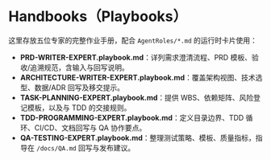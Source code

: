 # Handbooks（Playbooks）

这里存放五位专家的完整作业手册，配合 `AgentRoles/*.md` 的运行时卡片使用：
- **PRD-WRITER-EXPERT.playbook.md**：详列需求澄清流程、PRD 模板、验收/追溯规范，含输入与回写说明。
- **ARCHITECTURE-WRITER-EXPERT.playbook.md**：覆盖架构视图、技术选型、数据/ADR 回写及移交提示。
- **TASK-PLANNING-EXPERT.playbook.md**：提供 WBS、依赖矩阵、风险登记模板，以及与 TDD 的交接规则。
- **TDD-PROGRAMMING-EXPERT.playbook.md**：定义目录边界、TDD 循环、CI/CD、文档回写与 QA 协作要点。
- **QA-TESTING-EXPERT.playbook.md**：整理测试策略、模板、质量指标，指导在 `/docs/QA.md` 回写与发布建议。

